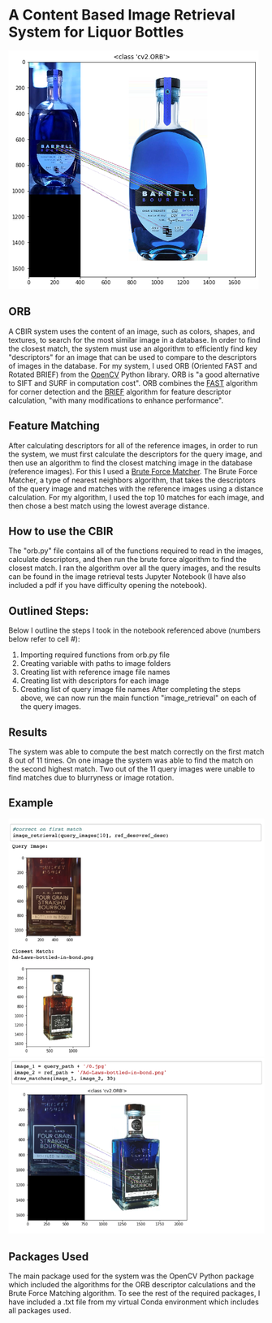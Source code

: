 # A Content Based Image Retrieval System for Liquor Bottles
![matches](https://github.com/briansrebrenik/cbir/blob/master/example.png)

## ORB
A CBIR system uses the content of an image, such as colors, shapes, and textures,
to search for the most similar image in a database.
In order to find the closest match, the system must use an algorithm to efficiently
find key "descriptors" for an image that can be used to compare to the descriptors
of images in the database.
For my system, I used ORB (Oriented FAST and Rotated BRIEF) from the [OpenCV](https://opencv-python-tutroals.readthedocs.io/en/latest/py_tutorials/py_feature2d/py_orb/py_orb.html) Python library.
ORB is "a good alternative to SIFT and SURF in computation cost".
ORB combines the [FAST](https://opencv-python-tutroals.readthedocs.io/en/latest/py_tutorials/py_feature2d/py_fast/py_fast.html) algorithm for corner detection and the [BRIEF](https://opencv-python-tutroals.readthedocs.io/en/latest/py_tutorials/py_feature2d/py_brief/py_brief.html)
algorithm for feature descriptor calculation, "with many modifications to enhance
performance".

## Feature Matching
After calculating descriptors for all of the reference images, in order to run
the system, we must first calculate the descriptors for the query image, and then
use an algorithm to find the closest matching image in the database (reference
  images). For this I used a [Brute Force Matcher](https://opencv-python-tutroals.readthedocs.io/en/latest/py_tutorials/py_feature2d/py_matcher/py_matcher.html#).
  The Brute Force Matcher, a type of nearest neighbors algorithm, that takes the
  descriptors of the query image and matches with the reference images using a
  distance calculation. For my algorithm, I used the top 10 matches for each image,
  and then chose a best match using the lowest average distance.

## How to use the CBIR
The "orb.py" file contains all of the functions required to read in the images,
calculate descriptors, and then run the brute force algorithm to find the closest match.
I ran the algorithm over all the query images, and the results can be found in the
image retrieval tests Jupyter Notebook (I have also included a pdf if you have
  difficulty opening the notebook).

## Outlined Steps:
Below I outline the steps I took in the notebook referenced above (numbers below
  refer to cell #):
1. Importing required functions from orb.py file
2. Creating variable with paths to image folders
3. Creating list with reference image file names
4. Creating list with descriptors for each image
5. Creating list of query image file names
After completing the steps above, we can now run the main function "image_retrieval"
on each of the query images.

## Results
The system was able to compute the best match correctly on the first match 8 out
of 11 times.
On one image the system was able to find the match on the second highest match.
Two out of the 11 query images were unable to find matches due to blurryness or
image rotation.

## Example
![example2](https://github.com/briansrebrenik/cbir/blob/master/example2.png)
![example3](https://github.com/briansrebrenik/cbir/blob/master/example3.png)


## Packages Used
The main package used for the system was the OpenCV Python package which included
the algorithms for the ORB descriptor calculations and the Brute Force Matching
algorithm.
To see the rest of the required packages, I have included a .txt file from my virtual
Conda environment which includes all packages used.
